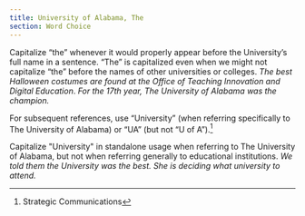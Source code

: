 ```yaml
---
title: University of Alabama, The
section: Word Choice
---
```

Capitalize “the” whenever it would properly appear before the University’s full name in a sentence. “The” is capitalized even when we might not capitalize “the” before the names of other universities or colleges. _The best Halloween costumes are found at the Office of Teaching Innovation and Digital Education_. _For the 17th year, The University of Alabama was the champion._

For subsequent references, use “University” (when referring specifically to The University of Alabama) or “UA” (but not “U of A”).[^73]

Capitalize "University" in standalone usage when referring to The University of Alabama, but not when referring generally to educational institutions. _We told them the University was the best._ _She is deciding what university to attend._

[^73]: Strategic Communications